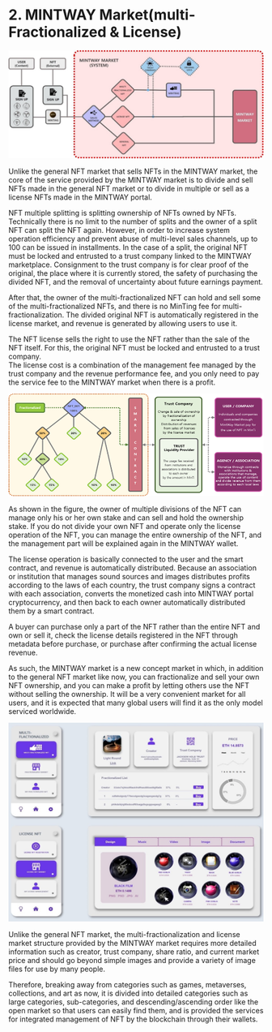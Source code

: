 # 2. MINTWAY Market(multi-Fractionalized & License)

![Figure 12. MINTWAY Market System](../../.gitbook/assets/image12.jpg)

Unlike the general NFT market that sells NFTs in the MINTWAY market, the core of the service provided by the MINTWAY market is to divide and sell NFTs made in the general NFT market or to divide in multiple or sell as a license NFTs made in the MINTWAY portal.

NFT multiple splitting is splitting ownership of NFTs owned by NFTs. Technically there is no limit to the number of splits and the owner of a split NFT can split the NFT again. However, in order to increase system operation efficiency and prevent abuse of multi-level sales channels, up to 100 can be issued in installments. In the case of a split, the original NFT must be locked and entrusted to a trust company linked to the MINTWAY marketplace. Consignment to the trust company is for clear proof of the original, the place where it is currently stored, the safety of purchasing the divided NFT, and the removal of uncertainty about future earnings payment.

After that, the owner of the multi-fractionalized NFT can hold and sell some of the multi-fractionalized NFTs, and there is no MinTing fee for multi-fractionalization. The divided original NFT is automatically registered in the license market, and revenue is generated by allowing users to use it.

The NFT license sells the right to use the NFT rather than the sale of the NFT itself. For this, the original NFT must be locked and entrusted to a trust company.\
The license cost is a combination of the management fee managed by the trust company and the revenue performance fee, and you only need to pay the service fee to the MINTWAY market when there is a profit.

![Figure 13. MINTWAY Market Usage and Revenue](../../.gitbook/assets/image13.png)

As shown in the figure, the owner of multiple divisions of the NFT can manage only his or her own stake and can sell and hold the ownership stake. If you do not divide your own NFT and operate only the license operation of the NFT, you can manage the entire ownership of the NFT, and the management part will be explained again in the MINTWAY wallet.

The license operation is basically connected to the user and the smart contract, and revenue is automatically distributed. Because an association or institution that manages sound sources and images distributes profits according to the laws of each country, the trust company signs a contract with each association, converts the monetized cash into MINTWAY portal cryptocurrency, and then back to each owner automatically distributed them by a smart contract.

A buyer can purchase only a part of the NFT rather than the entire NFT and own or sell it, check the license details registered in the NFT through metadata before purchase, or purchase after confirming the actual license revenue.

As such, the MINTWAY market is a new concept market in which, in addition to the general NFT market like now, you can fractionalize and sell your own NFT ownership, and you can make a profit by letting others use the NFT without selling the ownership. It will be a very convenient market for all users, and it is expected that many global users will find it as the only model serviced worldwide.

![Figure 14. The Concept of MINTWAY Market](../../.gitbook/assets/image14.jpg)

Unlike the general NFT market, the multi-fractionalization and license market structure provided by the MINTWAY market requires more detailed information such as creator, trust company, share ratio, and current market price and should go beyond simple images and provide a variety of image files for use by many people.

Therefore, breaking away from categories such as games, metaverses, collections, and art as now, it is divided into detailed categories such as large categories, sub-categories, and descending/ascending order like the open market so that users can easily find them, and is provided the services for integrated management of NFT by the blockchain through their wallets.
